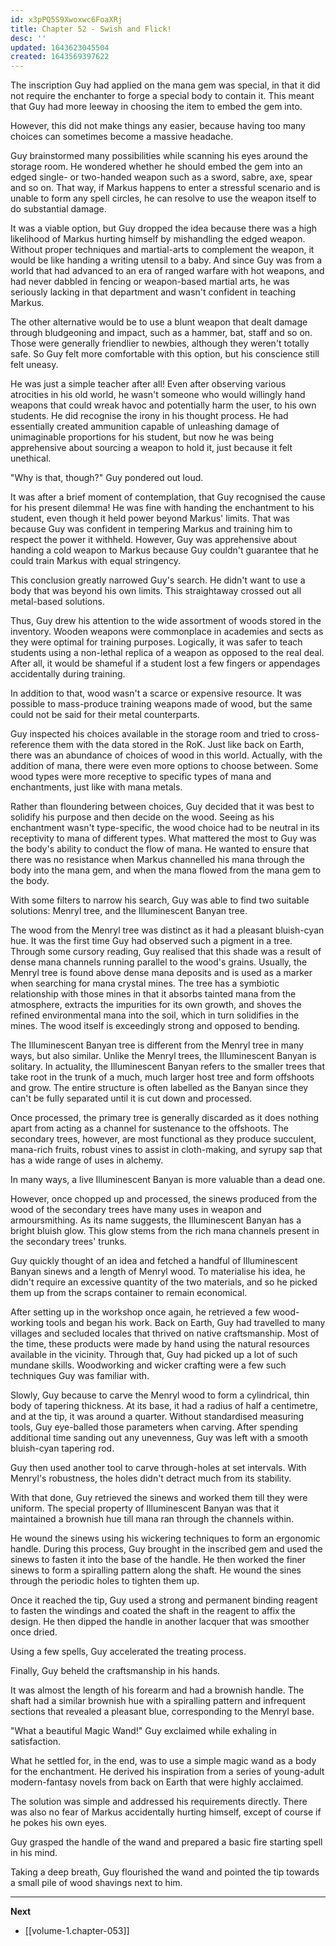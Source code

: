 ```yaml
---
id: x3pPQ5S9Xwoxwc6FoaXRj
title: Chapter 52 - Swish and Flick!
desc: ''
updated: 1643623045504
created: 1643569397622
---
```


The inscription Guy had applied on the mana gem was special, in that it did not require the enchanter to forge a special body to contain it. This meant that Guy had more leeway in choosing the item to embed the gem into.

However, this did not make things any easier, because having too many choices can sometimes become a massive headache.

Guy brainstormed many possibilities while scanning his eyes around the storage room. He wondered whether he should embed the gem into an edged single- or two-handed weapon such as a sword, sabre, axe, spear and so on. That way, if Markus happens to enter a stressful scenario and is unable to form any spell circles, he can resolve to use the weapon itself to do substantial damage.

It was a viable option, but Guy dropped the idea because there was a high likelihood of Markus hurting himself by mishandling the edged weapon. Without proper techniques and martial-arts to complement the weapon, it would be like handing a writing utensil to a baby. And since Guy was from a world that had advanced to an era of ranged warfare with hot weapons, and had never dabbled in fencing or weapon-based martial arts, he was seriously lacking in that department and wasn't confident in teaching Markus.

The other alternative would be to use a blunt weapon that dealt damage through bludgeoning and impact, such as a hammer, bat, staff and so on. Those were generally friendlier to newbies, although they weren't totally safe. So Guy felt more comfortable with this option, but his conscience still felt uneasy.

He was just a simple teacher after all! Even after observing various atrocities in his old world, he wasn't someone who would willingly hand weapons that could wreak havoc and potentially harm the user, to his own students. He did recognise the irony in his thought process. He had essentially created ammunition capable of unleashing damage of unimaginable proportions for his student, but now he was being apprehensive about sourcing a weapon to hold it, just because it felt unethical.

"Why is that, though?" Guy pondered out loud.

It was after a brief moment of contemplation, that Guy recognised the cause for his present dilemma! He was fine with handing the enchantment to his student, even though it held power beyond Markus' limits. That was because Guy was confident in tempering Markus and training him to respect the power it withheld. However, Guy was apprehensive about handing a cold weapon to Markus because Guy couldn't guarantee that he could train Markus with equal stringency.

This conclusion greatly narrowed Guy's search. He didn't want to use a body that was beyond his own limits. This straightaway crossed out all metal-based solutions.

Thus, Guy drew his attention to the wide assortment of woods stored in the inventory. Wooden weapons were commonplace in academies and sects as they were optimal for training purposes. Logically, it was safer to teach students using a non-lethal replica of a weapon as opposed to the real deal. After all, it would be shameful if a student lost a few fingers or appendages accidentally during training.

In addition to that, wood wasn't a scarce or expensive resource. It was possible to mass-produce training weapons made of wood, but the same could not be said for their metal counterparts.

Guy inspected his choices available in the storage room and tried to cross-reference them with the data stored in the RoK. Just like back on Earth, there was an abundance of choices of wood in this world. Actually, with the addition of mana, there were even more options to choose between. Some wood types were more receptive to specific types of mana and enchantments, just like with mana metals.

Rather than floundering between choices, Guy decided that it was best to solidify his purpose and then decide on the wood. Seeing as his enchantment wasn't type-specific, the wood choice had to be neutral in its receptivity to mana of different types. What mattered the most to Guy was the body's ability to conduct the flow of mana. He wanted to ensure that there was no resistance when Markus channelled his mana through the body into the mana gem, and when the mana flowed from the mana gem to the body.

With some filters to narrow his search, Guy was able to find two suitable solutions: Menryl tree, and the Illuminescent Banyan tree.

The wood from the Menryl tree was distinct as it had a pleasant bluish-cyan hue. It was the first time Guy had observed such a pigment in a tree. Through some cursory reading, Guy realised that this shade was a result of dense mana channels running parallel to the wood's grains. Usually, the Menryl tree is found above dense mana deposits and is used as a marker when searching for mana crystal mines. The tree has a symbiotic relationship with those mines in that it absorbs tainted mana from the atmosphere, extracts the impurities for its own growth, and shoves the refined environmental mana into the soil, which in turn solidifies in the mines. The wood itself is exceedingly strong and opposed to bending.

The Illuminescent Banyan tree is different from the Menryl tree in many ways, but also similar. Unlike the Menryl trees, the Illuminescent Banyan is solitary. In actuality, the Illuminescent Banyan refers to the smaller trees that take root in the trunk of a much, much larger host tree and form offshoots and grow. The entire structure is often labelled as the Banyan since they can't be fully separated until it is cut down and processed.

Once processed, the primary tree is generally discarded as it does nothing apart from acting as a channel for sustenance to the offshoots. The secondary trees, however, are most functional as they produce succulent, mana-rich fruits, robust vines to assist in cloth-making, and syrupy sap that has a wide range of uses in alchemy.

In many ways, a live Illuminescent Banyan is more valuable than a dead one.

However, once chopped up and processed, the sinews produced from the wood of the secondary trees have many uses in weapon and armoursmithing. As its name suggests, the Illuminescent Banyan has a bright bluish glow. This glow stems from the rich mana channels present in the secondary trees' trunks.

Guy quickly thought of an idea and fetched a handful of Illuminescent Banyan sinews and a length of Menryl wood. To materialise his idea, he didn't require an excessive quantity of the two materials, and so he picked them up from the scraps container to remain economical.

After setting up in the workshop once again, he retrieved a few wood-working tools and began his work. Back on Earth, Guy had travelled to many villages and secluded locales that thrived on native craftsmanship. Most of the time, these products were made by hand using the natural resources available in the vicinity. Through that, Guy had picked up a lot of such mundane skills. Woodworking and wicker crafting were a few such techniques Guy was familiar with.

Slowly, Guy because to carve the Menryl wood to form a cylindrical, thin body of tapering thickness. At its base, it had a radius of half a centimetre, and at the tip, it was around a quarter. Without standardised measuring tools, Guy eye-balled those parameters when carving. After spending additional time sanding out any unevenness, Guy was left with a smooth bluish-cyan tapering rod.

Guy then used another tool to carve through-holes at set intervals. With Menryl's robustness, the holes didn't detract much from its stability.

With that done, Guy retrieved the sinews and worked them till they were uniform. The special property of Illuminescent Banyan was that it maintained a brownish hue till mana ran through the channels within.

He wound the sinews using his wickering techniques to form an ergonomic handle. During this process, Guy brought in the inscribed gem and used the sinews to fasten it into the base of the handle. He then worked the finer sinews to form a spiralling pattern along the shaft. He wound the sines through the periodic holes to tighten them up.

Once it reached the tip, Guy used a strong and permanent binding reagent to fasten the windings and coated the shaft in the reagent to affix the design. He then dipped the handle in another lacquer that was smoother once dried.

Using a few spells, Guy accelerated the treating process.

Finally, Guy beheld the craftsmanship in his hands.

It was almost the length of his forearm and had a brownish handle. The shaft had a similar brownish hue with a spiralling pattern and infrequent sections that revealed a pleasant blue, corresponding to the Menryl base.

"What a beautiful Magic Wand!" Guy exclaimed while exhaling in satisfaction.

What he settled for, in the end, was to use a simple magic wand as a body for the enchantment. He derived his inspiration from a series of young-adult modern-fantasy novels from back on Earth that were highly acclaimed.

The solution was simple and addressed his requirements directly. There was also no fear of Markus accidentally hurting himself, except of course if he pokes his own eyes.

Guy grasped the handle of the wand and prepared a basic fire starting spell in his mind.

Taking a deep breath, Guy flourished the wand and pointed the tip towards a small pile of wood shavings next to him.

____

**Next**
* [[volume-1.chapter-053]]